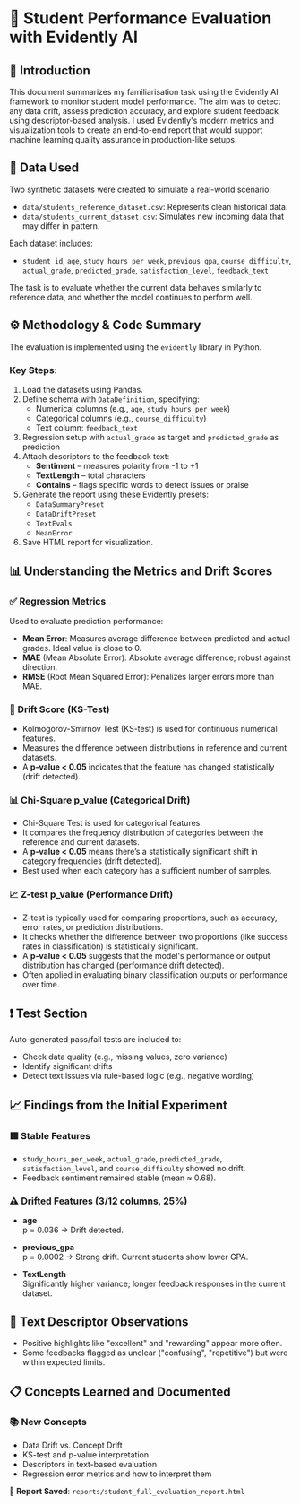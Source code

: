 # 📘 Student Performance Evaluation with Evidently AI

## 👋 Introduction

This document summarizes my familiarisation task using the Evidently AI framework to monitor student model performance. The aim was to detect any data drift, assess prediction accuracy, and explore student feedback using descriptor-based analysis. I used Evidently's modern metrics and visualization tools to create an end-to-end report that would support machine learning quality assurance in production-like setups.

## 📂 Data Used

Two synthetic datasets were created to simulate a real-world scenario:

- `data/students_reference_dataset.csv`: Represents clean historical data.
- `data/students_current_dataset.csv`: Simulates new incoming data that may differ in pattern.

Each dataset includes:

- `student_id`, `age`, `study_hours_per_week`, `previous_gpa`, `course_difficulty`, `actual_grade`, `predicted_grade`, `satisfaction_level`, `feedback_text`

The task is to evaluate whether the current data behaves similarly to reference data, and whether the model continues to perform well.

## ⚙️ Methodology & Code Summary

The evaluation is implemented using the `evidently` library in Python.

### Key Steps:

1. Load the datasets using Pandas.
2. Define schema with `DataDefinition`, specifying:
   - Numerical columns (e.g., `age`, `study_hours_per_week`)
   - Categorical columns (e.g., `course_difficulty`)
   - Text column: `feedback_text`
3. Regression setup with `actual_grade` as target and `predicted_grade` as prediction
4. Attach descriptors to the feedback text:
   - **Sentiment** – measures polarity from -1 to +1
   - **TextLength** – total characters
   - **Contains** – flags specific words to detect issues or praise
5. Generate the report using these Evidently presets:
   - `DataSummaryPreset`
   - `DataDriftPreset`
   - `TextEvals`
   - `MeanError`
6. Save HTML report for visualization.

## 📊 Understanding the Metrics and Drift Scores

### ✅ Regression Metrics

Used to evaluate prediction performance:

- **Mean Error**: Measures average difference between predicted and actual grades. Ideal value is close to 0.
- **MAE** (Mean Absolute Error): Absolute average difference; robust against direction.
- **RMSE** (Root Mean Squared Error): Penalizes larger errors more than MAE.

### 🔄 Drift Score (KS-Test)

- Kolmogorov-Smirnov Test (KS-test) is used for continuous numerical features.
- Measures the difference between distributions in reference and current datasets.
- A **p-value < 0.05** indicates that the feature has changed statistically (drift detected).

### 📊 Chi-Square p_value (Categorical Drift)

- Chi-Square Test is used for categorical features.
- It compares the frequency distribution of categories between the reference and current datasets.
- A **p-value < 0.05** means there’s a statistically significant shift in category frequencies (drift detected).
- Best used when each category has a sufficient number of samples.

### 📈 Z-test p_value (Performance Drift)

- Z-test is typically used for comparing proportions, such as accuracy, error rates, or prediction distributions.
- It checks whether the difference between two proportions (like success rates in classification) is statistically significant.
- A **p-value < 0.05** suggests that the model's performance or output distribution has changed (performance drift detected).
- Often applied in evaluating binary classification outputs or performance over time.

## ❗ Test Section

Auto-generated pass/fail tests are included to:

- Check data quality (e.g., missing values, zero variance)
- Identify significant drifts
- Detect text issues via rule-based logic (e.g., negative wording)

## 📈 Findings from the Initial Experiment

### 🟩 Stable Features

- `study_hours_per_week`, `actual_grade`, `predicted_grade`, `satisfaction_level`, and `course_difficulty` showed no drift.
- Feedback sentiment remained stable (mean ≈ 0.68).

### ⚠️ Drifted Features (3/12 columns, 25%)

- **age**  
  p = 0.036 → Drift detected.

- **previous_gpa**  
  p = 0.0002 → Strong drift. Current students show lower GPA.

- **TextLength**  
  Significantly higher variance; longer feedback responses in the current dataset.

## 📝 Text Descriptor Observations

- Positive highlights like "excellent" and "rewarding" appear more often.
- Some feedbacks flagged as unclear ("confusing", "repetitive") but were within expected limits.

## 📋 Concepts Learned and Documented

### 📚 New Concepts

- Data Drift vs. Concept Drift
- KS-test and p-value interpretation
- Descriptors in text-based evaluation
- Regression error metrics and how to interpret them

**📄 Report Saved**: `reports/student_full_evaluation_report.html`
